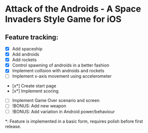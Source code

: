 Attack of the Androids - A Space Invaders Style Game for iOS
============================================================

Feature tracking:
----------------

- [x] Add spaceship
- [x] Add androids
- [x] Add rockets
- [x] Control spawning of androids in a better fashion
- [x] Implement collision with androids and rockets
- [ ] Implement x-axis movement using accelerometer
- [x*] Create start page
- [x*] Implement scoring
- [ ] Implement Game Over scenario and screen
- [ ] !BONUS: Add new weapon
- [ ] !BONUS: Add variation in Android power/behaviour

*: Feature is implemented in a basic form, requires polish before first release.

